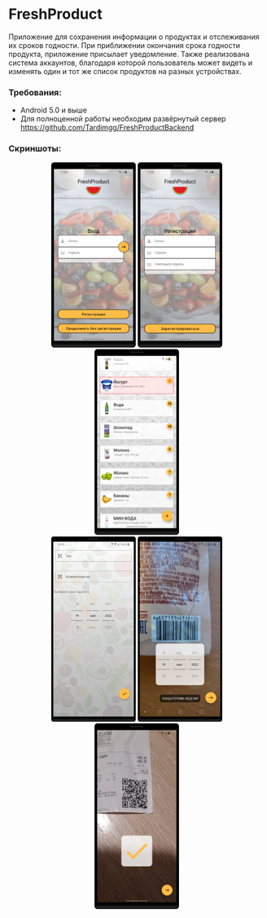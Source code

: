 # FreshProduct
Приложение для сохранения информации о продуктах и отслеживания их сроков годности. При приближении окончания срока
годности продукта, приложение присылает уведомление. Также реализована система аккаунтов, благодаря которой пользователь может видеть и изменять
один и тот же список продуктов на разных устройствах.

### Требования:
  - Android 5.0 и выше
  - Для полноценной работы необходим развёрнутый сервер https://github.com/Tardimgg/FreshProductBackend

### Скриншоты:

<div align="center">
  <img src="https://github.com/Tardimgg/FreshProduct/raw/master/images/lw_sign_in.png" alt="centered image" width="33%">
  <img src="https://github.com/Tardimgg/FreshProduct/raw/master/images/lw_registration.png" alt="centered image" width="33%">
  <img src="https://github.com/Tardimgg/FreshProduct/raw/master/images/lw_list.png" alt="centered image" width="33%">
</div>
<div align="center">
  <img src="https://github.com/Tardimgg/FreshProduct/raw/master/images/lw_add_manually.png" alt="centered image" width="33%">
  <img src="https://github.com/Tardimgg/FreshProduct/raw/master/images/lw_make_photo.png" alt="centered image" width="33%">
  <img src="https://github.com/Tardimgg/FreshProduct/raw/master/images/lw_scanning_receipt.png" alt="centered image" width="33%">
</div>
